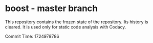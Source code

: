 # boost - master branch

This repository contains the frozen state of the repository.
Its history is cleared. It is used only for static code
analysis with Codacy.

Commit Time: 1724978786